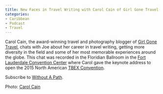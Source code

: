 ```yaml
---
title: New Faces in Travel Writing with Carol Cain of Girl Gone Travel
categories:
- Caribbean
- Podcast
- Travel
---
```


Carol Cain, the award-winning travel and photography blogger of [Girl Gone Travel](http://GirlGoneTravel.com), chats with Joe about her career in travel writing, getting more diversity in the field and some of her most memorable experiences around the globe. This chat was recorded in the Floridian Ballroom in the [Fort Lauderdale Convention Center](http://www.ftlauderdalecc.com/) where Carol gave the keynote address to open the 2015 North American [TBEX Convention](http://tbexcon.com/).

Subscribe to [Without A Path](https://itunes.apple.com/us/podcast/without-a-path/id1037475413?l=es&mt=2).

Photo: [Carol Cain](http://girlgonetravel.com/2015/10/15/from-the-people-of-fiji-with-love/)
